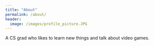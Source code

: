 ```yaml
---
title: "About"
permalink: /about/
header:
  image: /images/profile_picture.JPG
---
```


A CS grad who likes to learn new things and talk about video games.
